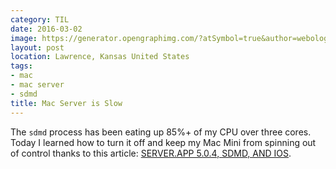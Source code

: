 ```yaml
---
category: TIL
date: 2016-03-02
image: https://generator.opengraphimg.com/?atSymbol=true&author=webology&authorSize=text-2xl&style=modern&tags=mac%2Cmac+server%2Csdmd&title=Mac+Server+is+Slow
layout: post
location: Lawrence, Kansas United States
tags:
- mac
- mac server
- sdmd
title: Mac Server is Slow
---
```


The `sdmd` process has been eating up 85%+ of my CPU over three cores. Today I learned how to turn it off and keep my Mac Mini from spinning out of control thanks to this article: [SERVER.APP 5.0.4, SDMD, AND IOS](https://osxbytes.wordpress.com/2015/10/02/server-app-5-0-4-sdmd-and-ios/).